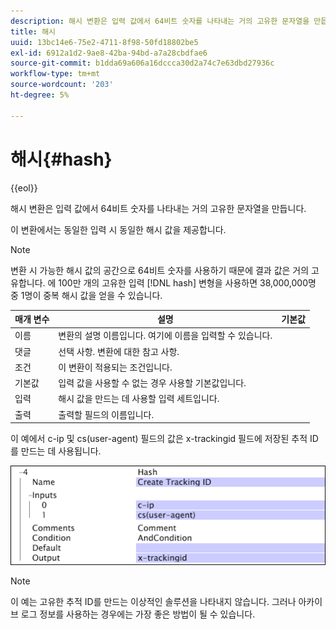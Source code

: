 ```yaml
---
description: 해시 변환은 입력 값에서 64비트 숫자를 나타내는 거의 고유한 문자열을 만듭니다.
title: 해시
uuid: 13bc14e6-75e2-4711-8f98-50fd18802be5
exl-id: 6912a1d2-9ae8-42ba-94bd-a7a28cbdfae6
source-git-commit: b1dda69a606a16dccca30d2a74c7e63dbd27936c
workflow-type: tm+mt
source-wordcount: '203'
ht-degree: 5%

---
```


# 해시{#hash}

{{eol}}

해시 변환은 입력 값에서 64비트 숫자를 나타내는 거의 고유한 문자열을 만듭니다.

이 변환에서는 동일한 입력 시 동일한 해시 값을 제공합니다.

>[!NOTE]
>
>변환 시 가능한 해시 값의 공간으로 64비트 숫자를 사용하기 때문에 결과 값은 거의 고유합니다. 에 100만 개의 고유한 입력 [!DNL hash] 변형을 사용하면 38,000,000명 중 1명이 중복 해시 값을 얻을 수 있습니다.

| 매개 변수 | 설명 | 기본값 |
|---|---|---|
| 이름 | 변환의 설명 이름입니다. 여기에 이름을 입력할 수 있습니다. |  |
| 댓글 | 선택 사항. 변환에 대한 참고 사항. |  |
| 조건 | 이 변환이 적용되는 조건입니다. |  |
| 기본값 | 입력 값을 사용할 수 없는 경우 사용할 기본값입니다. |  |
| 입력 | 해시 값을 만드는 데 사용할 입력 세트입니다. |  |
| 출력 | 출력할 필드의 이름입니다. |  |

이 예에서 c-ip 및 cs(user-agent) 필드의 값은 x-trackingid 필드에 저장된 추적 ID를 만드는 데 사용됩니다.

![](assets/cfg_TransformationType_Hash.png)

>[!NOTE]
>
>이 예는 고유한 추적 ID를 만드는 이상적인 솔루션을 나타내지 않습니다. 그러나 아카이브 로그 정보를 사용하는 경우에는 가장 좋은 방법이 될 수 있습니다.
